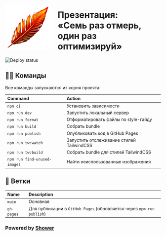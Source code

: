 <img src="./themes/tw/images/logo.png" width="150" height="150" alt="Логотип" style="margin:20px 20px 0 0;float: left;">

# Презентация:<br>«Семь раз отмерь, один раз оптимизируй»

![Deploy status](https://github.com/d-rusakov-wp/perf1/actions/workflows/deploy.yml/badge.svg?branch=main&event=push)

## 🐱‍💻 Команды

Все команды запускаются из корня проекта:

| Command                      | Action                                    |
| :--------------------------- | :---------------------------------------- |
| `npm ci`                     | Установить зависимости                    |
| `npm run dev`                | Запустить локальный сервер                |
| `npm run format`             | Отформатировать файлы по style-гайду      |
| `npm run build`              | Собрать bundle                            |
| `npm run publish`            | Опубликовать код в GitHub Pages            |
| `npm run tw:watch`           | Запустить отслеживание стилей TailwindCSS |
| `npm run tw:build`           | Собрать bundle для стилей TailwindCSS     |
| `npm run find-unused-images` | Найти неиспользованные изображения        |

## 🌿 Ветки

| Name       | Description                                                          |
| :--------- | :------------------------------------------------------------------- |
| `main`     | Основная                                                             |
| `gh-pages` | Для публикации в `GitHub Pages` (обновляется через `npm run publish`) |

### Powered by [Shower](https://github.com/shower/shower)
